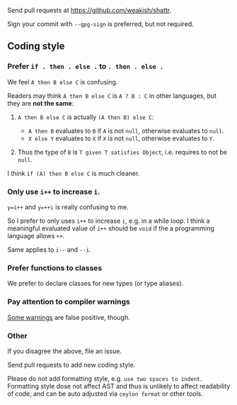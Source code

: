 Send pull requests at <https://github.com/weakish/shattr>.

Sign your commit with `--gpg-sign` is preferred, but not required.

Coding style
------------

### Prefer `if . then . else .` to `. then . else .`

We feel `A then B else C` is confusing.

Readers may think `A then B else C` is `A ? B : C` in other languages, but they are **not the same**:

1. `A then B else C` is actually `(A then B) else C`:

	 * `A then B` evaluates to `B` if `A` is not `null`, otherwise evaluates to `null`.
	 * `X else Y` evaluates to `X` if `X` is not `null`, otherwise evaluates to `Y`.

2. Thus the type of `B` is `T given T satisfies Object`, i.e. requires to not be `null`.

I think `if (A) then B else C` is much cleaner.

### Only use `i++` to increase `i`.

`y=i++` and `y=++i` is really confusing to me.

So I prefer to only uses `i++` to increase `i`, e.g. in a while loop.
I think a meaningful evaluated value of `i++` should be `void`
if the a programming language allows `++`.

Same applies to `i--` and `--i`.

### Prefer functions to classes

We prefer to declare classes for new types (or type aliases).

### Pay attention to compiler warnings

[Some warnings][4285] are false positive, though.

[4285]: https://github.com/ceylon/ceylon/issues/4285#issuecomment-156661485

### Other

If you disagree the above, file an issue.

Send pull requests to add new coding style.

Please do not add formatting style, e.g. `use two spaces to indent`.
Formatting style dose not affect AST and thus is unlikely to affect readability of code,
and can be auto adjusted via `ceylon format` or other tools.

